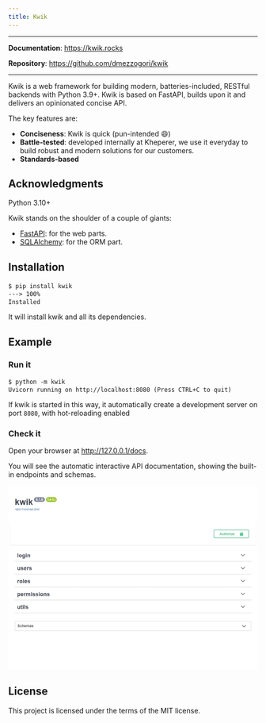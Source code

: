 ```yaml
---
title: Kwik
---
```



---

**Documentation**: https://kwik.rocks

**Repository**: https://github.com/dmezzogori/kwik

---

Kwik is a web framework for building modern, batteries-included, RESTful backends with Python 3.9+.
  Kwik is based on FastAPI, builds upon it and delivers an opinionated concise API.

The key features are:


* **Conciseness**: Kwik is quick (pun-intended :smile:)
* **Battle-tested**: developed internally at Kheperer, we use it everyday to build robust and modern solutions for our customers.
* **Standards-based**

## Acknowledgments

Python 3.10+

Kwik stands on the shoulder of a couple of giants:

* [FastAPI](https://fastapi.tiangolo.com/): for the web parts.
* [SQLAlchemy](https://www.sqlalchemy.org/): for the ORM part.

## Installation

<div class="termy">

```console
$ pip install kwik
---> 100%
Installed
```

</div>

It will install kwik and all its dependencies.

## Example

### Run it

<div class="termy">

```console
$ python -m kwik
Uvicorn running on http://localhost:8080 (Press CTRL+C to quit)
```

</div>

If kwik is started in this way, it automatically create a development server on port `8080`, with hot-reloading enabled


### Check it

Open your browser at http://127.0.0.1/docs.

You will see the automatic interactive API documentation, showing the built-in endpoints and schemas.

![OpenAPI](img/openapi.jpeg)



## License

This project is licensed under the terms of the MIT license.
